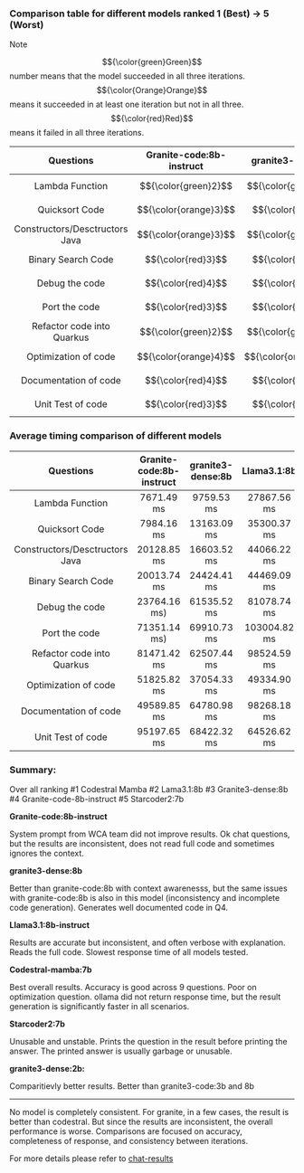 ### Comparison table for different models ranked 1 (Best) -> 5 (Worst)

> [!NOTE]
> $${\color{green}Green}$$ number means that the model succeeded in all three iterations. $${\color{Orange}Orange}$$ means it succeeded in at least one iteration but not in all three. $${\color{red}Red}$$ means it failed in all three iterations.

| Questions | Granite-code:8b-instruct | granite3-dense:8b | Llama3.1:8b | Codestral-Mamba:7b | Starcoder2:7b | granite3-dense:2b: |
| :----: | :----: | :----: | :----: | :----: | :----: | :----: |
| Lambda Function | $${\color{green}2}$$  | $${\color{green}4}$$  | $${\color{green}3}$$  | $${\color{green}1}$$ | $${\color{red}5}$$ | $${\color{green}3}$$ |
| Quicksort Code | $${\color{orange}3}$$  | $${\color{red}4}$$ | $${\color{green}1}$$ | $${\color{green}2}$$ | $${\color{red}5}$$ | $${\color{green}3}$$ |
| Constructors/Desctructors Java | $${\color{orange}3}$$  | $${\color{green}2}$$ | $${\color{orange}4}$$ | $${\color{green}1}$$ | $${\color{red}5}$$ | $${\color{green}3}$$ |
| Binary Search Code | $${\color{red}3}$$  | $${\color{red}4}$$ | $${\color{green}2}$$ | $${\color{green}1}$$ | $${\color{red}5}$$ | $${\color{green}3}$$ |
| Debug the code | $${\color{red}4}$$ | $${\color{red}3}$$  | $${\color{green}1}$$  | $${\color{orange}2}$$ | $${\color{red}5}$$ | $${\color{orange}3}$$ |
| Port the code |  $${\color{red}3}$$  | $${\color{red}4}$$ | $${\color{orange}1}$$  | $${\color{orange}2}$$ | $${\color{red}5}$$ | $${\color{red}3}$$ |
| Refactor code into Quarkus | $${\color{green}2}$$  | $${\color{green}2}$$ | $${\color{green}2}$$ | $${\color{green}2}$$  | $${\color{red}5}$$ | $${\color{red}3}$$ |
| Optimization of code | $${\color{orange}4}$$  |  $${\color{orange}2}$$ | $${\color{orange}3}$$  | $${\color{green}1}$$ | $${\color{red}5}$$ | $${\color{green}3}$$ |
| Documentation of code | $${\color{red}4}$$ | $${\color{red}3}$$   | $${\color{green}1}$$ | $${\color{orange}2}$$ | $${\color{red}5}$$ | $${\color{green}2}$$ |
| Unit Test of code | $${\color{red}3}$$  | $${\color{red}4}$$ | $${\color{orange}2}$$ | $${\color{green}1}$$ | $${\color{red}5}$$ | $${\color{orange}1}$$ |


### Average timing comparison of different models
| Questions | Granite-code:8b-instruct | granite3-dense:8b | Llama3.1:8b |
| :----: | :----: | :----: | :----: |
| Lambda Function |  7671.49 ms |   9759.53 ms | 27867.56 ms | 
| Quicksort Code | 7984.16 ms | 13163.09 ms| 35300.37 ms |
| Constructors/Desctructors Java | 20128.85 ms | 16603.52 ms | 44066.22 ms |
| Binary Search Code | 20013.74 ms| 24424.41 ms | 44469.09 ms |
| Debug the code | 23764.16 ms) | 61535.52 ms | 81078.74 ms  |
| Port the code | 71351.14 ms) | 69910.73 ms | 103004.82 ms|
| Refactor code into Quarkus | 81471.42 ms | 62507.44 ms | 98524.59 ms |
| Optimization of code | 51825.82 ms | 37054.33 ms | 49334.90 ms |
| Documentation of code | 49589.85 ms | 64780.98 ms | 98268.18 ms |
| Unit Test of code | 95197.65 ms | 68422.32 ms | 64526.62 ms | 


### Summary:
Over all ranking
#1 Codestral Mamba
#2 Lama3.1:8b
#3 Granite3-dense:8b
#4 Granite-code-8b-instruct
#5 Starcoder2:7b

**Granite-code:8b-instruct**

System prompt from WCA team did not improve results. Ok chat questions, but the results are inconsistent, does not read full code and sometimes ignores the context.

**granite3-dense:8b**

Better than granite-code:8b with context awarenesss, but the same issues with granite-code:8b is also in this model (inconsistency and incomplete code generation). Generates well documented code in Q4.

**Llama3.1:8b-instruct**

Results are accurate but inconsistent, and often verbose with explanation. Reads the full code. Slowest response time of all models tested.

**Codestral-mamba:7b**

Best overall results. Accuracy is good across 9 questions. Poor on optimization question. ollama did not return response time, but the result generation is significantly faster in all scenarios. 

**Starcoder2:7b**

Unusable and unstable. Prints the question in the result before printing the answer. The printed answer is usually garbage or unusable.

**granite3-dense:2b:**

Comparitievly better results. Better than granite3-code:3b and 8b 



---------------------------------------------------------------------------------------------------

No model is completely consistent. For granite, in a few cases, the result is better than codestral. But since the results are inconsistent, the overall performance is worse.
Comparisons are focused on accuracy, completeness of response, and consistency between iterations.

For more details please refer to [chat-results](https://github.com/IBM-GC/vscode-granite-testcases/tree/main/chat-results)
